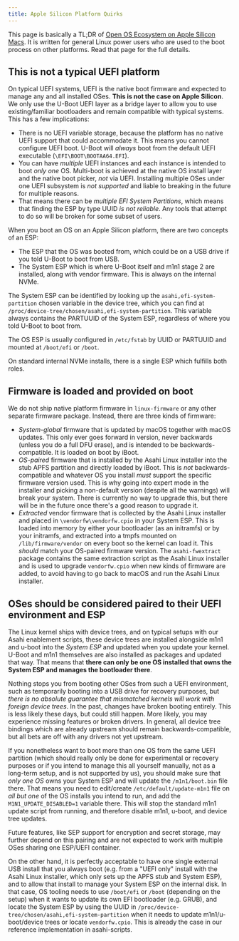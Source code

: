 ```yaml
---
title: Apple Silicon Platform Quirks
---
```


This page is basically a TL;DR of [Open OS Ecosystem on Apple Silicon Macs](open-os-interop.md). It is written for general Linux power users who are used to the boot process on other platforms. Read that page for the full details.

## This is not a typical UEFI platform

On typical UEFI systems, UEFI is the native boot firmware and expected to manage any and all installed OSes. **This is not the case on Apple Silicon**. We only use the U-Boot UEFI layer as a bridge layer to allow you to use existing/familiar bootloaders and remain compatible with typical systems. This has a few implications:

* There is no UEFI variable storage, because the platform has no native UEFI support that could accommodate it. This means you cannot configure UEFI boot. U-Boot will *always* boot from the default UEFI executable (`\EFI\BOOT\BOOTAA64.EFI`).
* You can have *multiple* UEFI instances and each instance is intended to boot *only one* OS. Multi-boot is achieved at the native OS install layer and the native boot picker, *not* via UEFI. Installing multiple OSes under one UEFI subsystem is *not supported* and liable to breaking in the future for multiple reasons.
* That means there can be *multiple EFI System Partitions*, which means that finding the ESP by type UUID *is not reliable*. Any tools that attempt to do so will be broken for some subset of users.

When you boot an OS on an Apple Silicon platform, there are two concepts of an ESP:

* The ESP that the OS was booted from, which could be on a USB drive if you told U-Boot to boot from USB.
* The System ESP which is where U-Boot itself and m1n1 stage 2 are installed, along with vendor firmware. This is always on the internal NVMe.

The System ESP can be identified by looking up the `asahi,efi-system-partition` chosen variable in the device tree, which you can find at `/proc/device-tree/chosen/asahi,efi-system-partition`. This variable always contains the PARTUUID of the System ESP, regardless of where you told U-Boot to boot from.

The OS ESP is usually configured in `/etc/fstab` by UUID or PARTUUID and mounted at `/boot/efi` or `/boot`.

On standard internal NVMe installs, there is a single ESP which fulfills both roles.

## Firmware is loaded and provided on boot

We do not ship native platform firmware in `linux-firmware` or any other separate firmware package. Instead, there are three kinds of firmware:

* *System-global* firmware that is updated by macOS together with macOS updates. This only ever goes forward in version, never backwards (unless you do a full DFU erase), and is intended to be backwards-compatible. It is loaded on boot by iBoot.
* *OS-paired* firmware that is installed by the Asahi Linux installer into the stub APFS partition and directly loaded by iBoot. This is *not* backwards-compatible and whatever OS you install *must* support the specific firmware version used. This is why going into expert mode in the installer and picking a non-default version (despite all the warnings) will break your system. There is currently no way to upgrade this, but there will be in the future once there's a good reason to upgrade it.
* *Extracted* vendor firmware that is collected by the Asahi Linux installer and placed in `\vendorfw\vendorfw.cpio` in your System ESP. This is loaded into memory by either your bootloader (as an initramfs) or by your initramfs, and extracted into a tmpfs mounted on `/lib/firmware/vendor` on every boot so the kernel can load it. This *should* match your OS-paired firmware version. The `asahi-fwextract` package contains the same extraction script as the Asahi Linux installer and is used to upgrade `vendorfw.cpio` when new kinds of firmware are added, to avoid having to go back to macOS and run the Asahi Linux installer.

## OSes should be considered paired to their UEFI environment and ESP

The Linux kernel ships with device trees, and on typical setups with our Asahi enablement scripts, these device trees are installed alongside m1n1 and u-boot into the *System ESP* and updated when you update your kernel. U-Boot and m1n1 themselves are also installed as packages and updated that way. That means that **there can only be one OS installed that owns the System ESP and manages the bootloader there**.

Nothing stops you from booting other OSes from such a UEFI environment, such as temporarily booting into a USB drive for recovery purposes, but *there is no absolute guarantee that mismatched kernels will work with foreign device trees*. In the past, changes have broken booting entirely. This is less likely these days, but could still happen. More likely, you may experience missing features or broken drivers. In general, all device tree bindings which are already upstream should remain backwards-compatible, but all bets are off with any drivers not yet upstream.

If you nonetheless want to boot more than one OS from the same UEFI partition (which should really only be done for experimental or recovery purposes or if you intend to manage this all yourself manually, not as a long-term setup, and is not supported by us), you should make sure that *only one OS* owns your System ESP and will update the `/m1n1/boot.bin` file there. That means you need to edit/create `/etc/default/update-m1n1` file on *all but one* of the OS installs you intend to run, and add the `M1N1_UPDATE_DISABLED=1` variable there. This will stop the standard m1n1 update script from running, and therefore disable m1n1, u-boot, and device tree updates.

Future features, like SEP support for encryption and secret storage, may further depend on this pairing and are not expected to work with multiple OSes sharing one ESP/UEFI container.

On the other hand, it is perfectly acceptable to have one single external USB install that you always boot (e.g. from a "UEFI only" install with the Asahi Linux installer, which only sets up the APFS stub and System ESP), and to allow that install to manage your System ESP on the internal disk. In that case, OS tooling needs to use `/boot/efi` or `/boot` (depending on the setup) when it wants to update its own EFI bootloader (e.g. GRUB), and locate the System ESP by using the UUID in `/proc/device-tree/chosen/asahi,efi-system-partition` when it needs to update m1n1/u-boot/device trees or locate `vendorfw.cpio`. This is already the case in our reference implementation in asahi-scripts.
